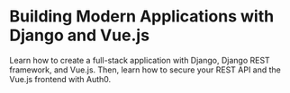 # Building Modern Applications with Django and Vue.js

Learn how to create a full-stack application with Django, Django REST framework, and Vue.js. Then, learn how to secure your REST API and the Vue.js frontend with Auth0.
